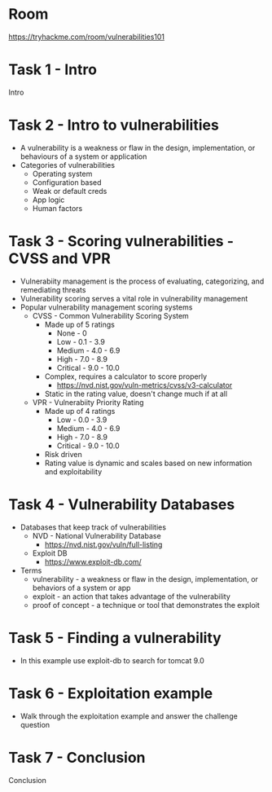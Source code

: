 # Room
https://tryhackme.com/room/vulnerabilities101

# Task 1 - Intro
Intro

# Task 2 - Intro to vulnerabilities
* A vulnerability is a weakness or flaw in the design, implementation, or behaviours of a system or application
* Categories of vulnerabilities
    * Operating system
    * Configuration based
    * Weak or default creds
    * App logic
    * Human factors

# Task 3 - Scoring vulnerabilities - CVSS and VPR
* Vulnerabiity management is the process of evaluating, categorizing, and remediating threats
* Vulnerability scoring serves a vital role in vulnerability management
* Popular vulnerability management scoring systems
    * CVSS - Common Vulnerability Scoring System
        * Made up of 5 ratings
            * None - 0
            * Low - 0.1 - 3.9
            * Medium - 4.0 - 6.9
            * High - 7.0 - 8.9
            * Critical - 9.0 - 10.0
        * Complex, requires a calculator to score properly
            * https://nvd.nist.gov/vuln-metrics/cvss/v3-calculator
        * Static in the rating value, doesn't change much if at all
    * VPR - Vulnerabiity Priority Rating
        * Made up of 4 ratings
            * Low - 0.0 - 3.9
            * Medium - 4.0 - 6.9
            * High - 7.0 - 8.9
            * Critical - 9.0 - 10.0
        * Risk driven
        * Rating value is dynamic and scales based on new information and exploitability

# Task 4 - Vulnerability Databases
* Databases that keep track of vulnerabilities
    * NVD - National Vulnerability Database
        * https://nvd.nist.gov/vuln/full-listing
    * Exploit DB
        * https://www.exploit-db.com/
* Terms
    * vulnerability - a weakness or flaw in the design, implementation, or behaviors of a system or app
    * exploit - an action that takes advantage of the vulnerability
    * proof of concept - a technique or tool that demonstrates the exploit

# Task 5 - Finding a vulnerability
* In this example use exploit-db to search for tomcat 9.0

# Task 6 - Exploitation example
* Walk through the exploitation example and answer the challenge question

# Task 7 - Conclusion
Conclusion